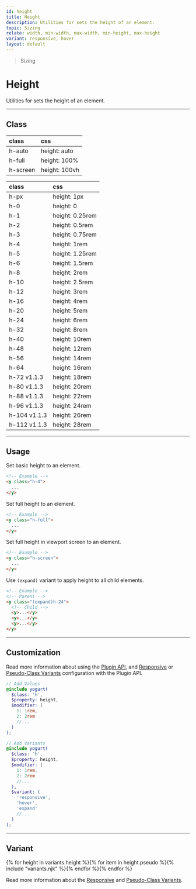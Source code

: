 ```yaml
---
id: height
title: Height
description: Utilities for sets the height of an element.
topic: Sizing
relate: width, min-width, max-width, min-height, max-height
variant: responsive, hover
layout: default
---
```


> Sizing

# Height

Utilities for sets the height of an element.

---

## Class

| <span class="px-3 py-1 text-white (dark)text-charcoal-100 bg-gray-700 (dark)bg-gray-600 rounded-full">class</span> | <span class="px-3 py-1 text-white (dark)text-charcoal-100 bg-gray-700 (dark)bg-gray-600 rounded-full">css</span> |
|:--|:--|
| h-auto | height: auto |
| h-full | height: 100% |
| h-screen | height: 100vh |

| <span class="px-3 py-1 text-white (dark)text-charcoal-100 bg-gray-700 (dark)bg-gray-600 rounded-full">class</span> | <span class="px-3 py-1 text-white (dark)text-charcoal-100 bg-gray-700 (dark)bg-gray-600 rounded-full">css</span> |
|:--|:--|
| h-px | height: 1px |
| h-0 | height: 0 |
| h-1 | height: 0.25rem |
| h-2 | height: 0.5rem |
| h-3 | height: 0.75rem |
| h-4 | height: 1rem |
| h-5 | height: 1.25rem |
| h-6 | height: 1.5rem |
| h-8 | height: 2rem |
| h-10 | height: 2.5rem |
| h-12 | height: 3rem |
| h-16 | height: 4rem |
| h-20 | height: 5rem |
| h-24 | height: 6rem |
| h-32 | height: 8rem |
| h-40 | height: 10rem |
| h-48 | height: 12rem |
| h-56 | height: 14rem |
| h-64 | height: 16rem |
| h-72 <span class="ml-1 px-2 py-1 text-sm text-gray-600 (dark)text-charcoal-100 bg-gray-300 (dark)bg-gray-600">v1.1.3</span> | height: 18rem |
| h-80 <span class="ml-1 px-2 py-1 text-sm text-gray-600 (dark)text-charcoal-100 bg-gray-300 (dark)bg-gray-600">v1.1.3</span> | height: 20rem |
| h-88 <span class="ml-1 px-2 py-1 text-sm text-gray-600 (dark)text-charcoal-100 bg-gray-300 (dark)bg-gray-600">v1.1.3</span> | height: 22rem |
| h-96 <span class="ml-1 px-2 py-1 text-sm text-gray-600 (dark)text-charcoal-100 bg-gray-300 (dark)bg-gray-600">v1.1.3</span> | height: 24rem |
| h-104 <span class="ml-1 px-2 py-1 text-sm text-gray-600 (dark)text-charcoal-100 bg-gray-300 (dark)bg-gray-600">v1.1.3</span> | height: 26rem |
| h-112 <span class="ml-1 px-2 py-1 text-sm text-gray-600 (dark)text-charcoal-100 bg-gray-300 (dark)bg-gray-600">v1.1.3</span> | height: 28rem |

---

## Usage

Set basic height to an element.

```html
<!-- Example -->
<y class="h-4">
  ...
</y>
```

Set full height to an element.

```html
<!-- Example -->
<y class="h-full">
  ...
</y>
```

Set full height in viewport screen to an element.

```html
<!-- Example -->
<y class="h-screen">
  ...
</y>
```

Use `(expand)` variant to apply height to all child elements.

<y class="my-2 mx-auto flex justify-center items-center">
  <y class="inline-block">
    <y class="flex justify-center items-center (expand)m-4 (expand)h-32 (expand)w-24">
      <y class="bg-gray-400"></y>
      <y class="bg-gray-500"></y>
      <y class="bg-gray-400"></y>
    </y>
  </y>
</y>

```html
<!-- Example -->
<!-- Parent -->
<y class="(expand)h-24">
  <!-- Child -->
  <y>...</y>
  <y>...</y>
  <y>...</y>
</y>
```

---

## Customization

Read more information about using the [Plugin API](/plugin-api/), and  [Responsive](/responsive) or [Pseudo-Class Variants](/pseudo-class-variants/) configuration with the Plugin API.

```scss
// Add Values
@include yogurt(
  $class: 'h',
  $property: height,
  $modifier: (
    1: 1rem,
    2: 2rem
    //...
  )
);

// Add Variants
@include yogurt(
  $class: 'h',
  $property: height,
  $modifier: (
    1: 1rem,
    2: 2rem
    //...
  ),
  $variant: (
    'responsive',
    'hover',
    'expand'
    //...
  )
);
```

---

## Variant

<y class="flex flex-gap-2 flex-wrap justify-start items-center">{% for height in variants.height %}{% for item in height.pseudo %}{% include "variants.njk" %}{% endfor %}{% endfor %}</y>

Read more information about the [Responsive](/responsive) and [Pseudo-Class Variants](/pseudo-class-variants/).

